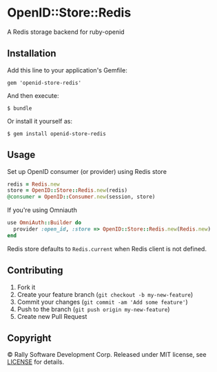 # OpenID::Store::Redis

A Redis storage backend for ruby-openid

## Installation

Add this line to your application's Gemfile:

    gem 'openid-store-redis'

And then execute:

    $ bundle

Or install it yourself as:

    $ gem install openid-store-redis

## Usage

Set up OpenID consumer (or provider) using Redis store

```ruby
redis = Redis.new
store = OpenID::Store::Redis.new(redis)
@consumer = OpenID::Consumer.new(session, store)
```

If you're using Omniauth

```ruby
use OmniAuth::Builder do
  provider :open_id, :store => OpenID::Store::Redis.new(Redis.new)
end
```

Redis store defaults to ```Redis.current``` when Redis client is not defined.


## Contributing

1. Fork it
2. Create your feature branch (`git checkout -b my-new-feature`)
3. Commit your changes (`git commit -am 'Add some feature'`)
4. Push to the branch (`git push origin my-new-feature`)
5. Create new Pull Request

## Copyright

© Rally Software Development Corp. Released under MIT license, see
[LICENSE](https://github.com/RallySoftware/openid-redis-store/blob/master/LICENSE.txt)
for details.
